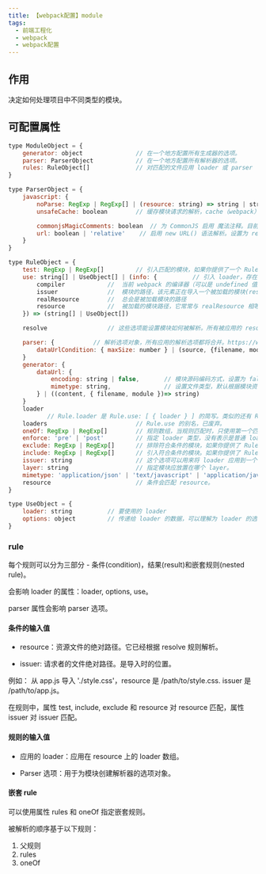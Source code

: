 ```yaml
---
title: 【webpack配置】module
tags:
  - 前端工程化
  - webpack
  - webpack配置
---
```


## 作用

决定如何处理项目中不同类型的模块。

## 可配置属性

```js
type ModuleObject = {
    generator: object               // 在一个地方配置所有生成器的选项。
    parser: ParserObject            // 在一个地方配置所有解析器的选项。
    rules: RuleObject[]             // 对匹配的文件应用 loader 或 parser
}

type ParserObject = {
    javascript: {
        noParse: RegExp | RegExp[] | (resource: string) => string | string[]    // 匹配的文件不会被解析。忽略的文件中 不应该含有 import, require, define 或任何其他导入机制。忽略大型的 library 可以提高构建性能。
        unsafeCache: boolean        // 缓存模块请求的解析，cache（webpack） 未启用时为 false，cache启用时如果此模块来自 node_modules 则为 true，否则为false

        commonjsMagicComments: boolean  // 为 CommonJS 启用 魔法注释。目前只支持 webpackIgnore 注释（5.17.0+）
        url: boolean | 'relative'    // 启用 new URL() 语法解析。设置为 relative（5.23+）时结果 URL 中不包含根 URL。适用于 SSR（服务端渲染）和 SSG（静态网站生成器）
    }
}

type RuleObject = {
    test: RegExp | RegExp[]         // 引入匹配的模块，如果你提供了一个 Rule.test 选项，就不能再提供 Rule.resource。
    use: string[] | UseObject[] | (info: {          // 引入 loader，存在多个 loader 时从右到左被应用。
        compiler            //  当前 webpack 的编译器（可以是 undefined 值）
        issuer              //  模块的路径，该元素正在导入一个被加载的模块(resource)
        realResource        //  总会是被加载模块的路径
        resource            //  被加载的模块路径，它常常与 realResource 相等，只有当资源名称被 request 字符串中的 !=! 覆盖时才不相等
    }) => (string[] | UseObject[])

    resolve                 // 这些选项能设置模块如何被解析。所有被应用的 resolve 选项被更高层级的resolve配置合并。同 module.resolve

    parser: {           // 解析选项对象，所有应用的解析选项都将合并。https://webpack.docschina.org/configuration/module/#ruleparser
        dataUrlCondition: { maxSize: number } | (source, {filename, module}) => boolean     // 如果一个模块源码大小小于 maxSize，那么模块会被作为一个 Base64 编码的字符串注入到包中， 否则模块文件会被生成到输出的目标目录中。
    }
    generator: {
        dataUrl: {
            encoding: string | false,       // 模块源码编码方式，设置为 false 时会禁用编码。
            mimetype: string,               // 设置文件类型，默认根据模块资源后缀设置。
        } | ((content, { filename, module })=> string)
    }
    loader
           // Rule.loader 是 Rule.use: [ { loader } ] 的简写。类似的还有 Rule.options / Rule.query，均已废弃。
    loaders                         // Rule.use 的别名，已废弃。
    oneOf: RegExp | RegExp[]        // 规则数组，当规则匹配时，只使用第一个匹配规则。
    enforce: 'pre' | 'post'         // 指定 loader 类型，没有表示是普通 loader。
    exclude: RegExp | RegExp[]      // 排除符合条件的模块，如果你提供了 Rule.exclude 选项，就不能再提供 Rule.resource。
    include: RegExp | RegExp[]      // 引入符合条件的模块。如果你提供了 Rule.include 选项，就不能再提供 Rule.resource
    issuer: string                  // 这个选项可以用来将 loader 应用到一个特定模块或一组模块的依赖中。
    layer: string                   // 指定模块应放置在哪个 layer。
    mimetype: 'application/json' | 'text/javascript' | 'application/javascript' | 'application/node' | 'application/wasm' | string      // 使 rules 配置与 data 的 uri 进行匹配
    resource                        // 条件会匹配 resource。
}

type UseObject = {
    loader: string          // 要使用的 loader
    options: object         // 传递给 loader 的数据，可以理解为 loader 的选项。
}
```

### rule

每个规则可以分为三部分 - 条件(condition)，结果(result)和嵌套规则(nested rule)。

会影响 loader 的属性：loader, options, use。

parser 属性会影响 parser 选项。

#### 条件的输入值

- resource：资源文件的绝对路径。它已经根据 resolve 规则解析。

- issuer: 请求者的文件绝对路径。是导入时的位置。

例如： 从 app.js 导入 './style.css'，resource 是 /path/to/style.css. issuer 是 /path/to/app.js。

在规则中，属性 test, include, exclude 和 resource 对 resource 匹配，属性 issuer 对 issuer 匹配。

#### 规则的输入值

- 应用的 loader：应用在 resource 上的 loader 数组。

- Parser 选项：用于为模块创建解析器的选项对象。

#### 嵌套 rule

可以使用属性 rules 和 oneOf 指定嵌套规则。

被解析的顺序基于以下规则：

1. 父规则
2. rules
3. oneOf
